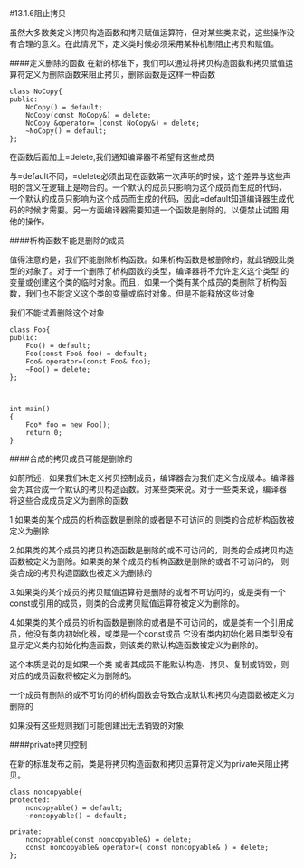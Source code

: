 #13.1.6阻止拷贝

虽然大多数类定义拷贝构造函数和拷贝赋值运算符，但对某些类来说，这些操作没有合理的意义。在此情况下，定义类时候必须采用某种机制阻止拷贝和赋值。


####定义删除的函数
在新的标准下，我们可以通过将拷贝构造函数和拷贝赋值运算符定义为删除函数来阻止拷贝，删除函数是这样一种函数

```
class NoCopy{
public:
    NoCopy() = default;
    NoCopy(const NoCopy&) = delete;
    NoCopy &operator= (const NoCopy&) = delete;
    ~NoCopy() = default;
};
```

在函数后面加上=delete,我们通知编译器不希望有这些成员

与=default不同，=delete必须出现在函数第一次声明的时候，这个差异与这些声明的含义在逻辑上是吻合的。一个默认的成员只影响为这个成员而生成的代码，
一个默认的成员只影响为这个成员而生成的代码，因此=default知道编译器生成代码的时候才需要。另一方面编译器需要知道一个函数是删除的，以便禁止试图
用他的操作。


####析构函数不能是删除的成员

值得注意的是，我们不能删除析构函数。如果析构函数是被删除的，就此销毁此类型的对象了。对于一个删除了析构函数的类型，编译器将不允许定义这个类型
的变量或创建这个类的临时对象。而且，如果一个类有某个成员的类删除了析构函数，我们也不能定义这个类的变量或临时对象。但是不能释放这些对象

我们不能试着删除这个对象
```
class Foo{
public:
    Foo() = default;
    Foo(const Foo& foo) = default;
    Foo& operator=(const Foo& foo);
    ~Foo() = delete;
};



int main()
{
    Foo* foo = new Foo();
    return 0;
}
```

####合成的拷贝成员可能是删除的

如前所述，如果我们未定义拷贝控制成员，编译器会为我们定义合成版本。编译器会为其合成一个默认的拷贝构造函数。对某些类来说。对于一些类来说，编译器
将这些合成成员定义为删除的函数

1.如果类的某个成员的析构函数是删除的或者是不可访问的,则类的合成析构函数被定义为删除

2.如果类的某个成员的拷贝构造函数是删除的或不可访问的，则类的合成拷贝构造函数被定义为删除。如果类的某个成员的析构函数是删除的或者不可访问的，
则类合成的拷贝构造函数也被定义为删除的

3.如果类的某个成员的拷贝赋值运算符是删除的或者不可访问的，或是类有一个const或引用的成员，则类的合成拷贝赋值运算符被定义为删除的。

4.如果类的某个成员的析构函数是删除的或者是不可访问的，或是类有一个引用成员，他没有类内初始化器，或类是一个const成员
它没有类内初始化器且类型没有显示定义类内初始化构造函数，则该类的默认构造函数被定义为删除的。

这个本质是说的是如果一个类 或者其成员不能默认构造、拷贝、复制或销毁，则对应的成员函数将被定义为删除的。

一个成员有删除的或不可访问的析构函数会导致合成默认和拷贝构造函数被定义为删除的

如果没有这些规则我们可能创建出无法销毁的对象

####private拷贝控制

在新的标准发布之前，类是将拷贝构造函数和拷贝运算符定义为private来阻止拷贝。

```
class noncopyable{
protected:
    noncopyable() = default;
    ~noncopyable() = default;

private:
    noncopyable(const noncopyable&) = delete;
    const noncopyable& operator=( const noncopyable& ) = delete;
};
```